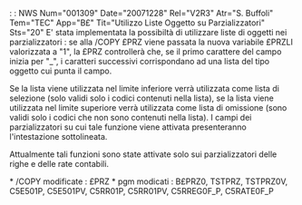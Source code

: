  :  : NWS Num="001309" Date="20071228" Rel="V2R3" Atr="S. Buffoli" Tem="TEC" App="B£" Tit="Utilizzo Liste Oggetto su Parzializzatori" Sts="20"
E' stata implementata la possibiltà di utilizzare liste di oggetti nei parzializzatori :  se alla /COPY £PRZ viene passata la nuova variabile £PRZLI valorizzata a "1", la £PRZ controllerà che, se il primo carattere del campo inizia per "_", i caratteri successivi corrispondano ad una lista del tipo oggetto cui punta il campo.

Se la lista viene utilizzata nel limite inferiore verrà utilizzata come lista di selezione (solo validi solo i codici contenuti nella lista), se la lista viene utilizzata nel limite superiore verrà utilizzata come lista di omissione (sono validi solo i codici che non sono contenuti nella lista).
I campi dei parzializzatori su cui tale funzione viene attivata presenteranno l'intestazione sottolineata.

Attualmente tali funzioni sono state attivate solo sui parzializzatori delle righe e delle rate contabili.

\* /COPY modificate :  £PRZ
\* pgm modicati :  B£PRZ0, TSTPRZ, TSTPRZ0V,  C5E501P, C5E501PV, C5RR01P, C5RR01PV, C5RREG0F_P, C5RATE0F_P
